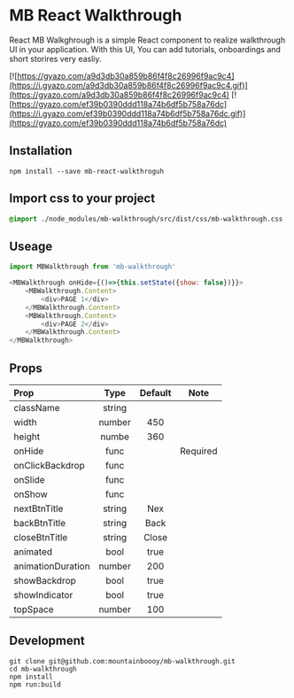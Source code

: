 # MB React Walkthrough

React MB Walkghrough is a simple React component to realize walkthrough UI in your application. With this UI, You can add tutorials, onboardings and short storires very easliy.
 
[![https://gyazo.com/a9d3db30a859b86f4f8c26996f9ac9c4](https://i.gyazo.com/a9d3db30a859b86f4f8c26996f9ac9c4.gif)](https://gyazo.com/a9d3db30a859b86f4f8c26996f9ac9c4)
[![https://gyazo.com/ef39b0390ddd118a74b6df5b758a76dc](https://i.gyazo.com/ef39b0390ddd118a74b6df5b758a76dc.gif)](https://gyazo.com/ef39b0390ddd118a74b6df5b758a76dc)


## Installation
```
npm install --save mb-react-walkthroguh
```

## Import css to your project
```css
@import ./node_modules/mb-walkthrough/src/dist/css/mb-walkthrough.css
```

## Useage
```javascript
import MBWalkthrough from 'mb-walkthrough'

<MBWalkthrough onHide={()=>{this.setState({show: false})}}>
	<MBWalkthrough.Content>
    	<div>PAGE 1</div>
    </MBWalkthrough.Content>
    <MBWalkthrough.Content>
    	<div>PAGE 2</div>
    </MBWalkthrough.Content>
</MBWalkthrough>

```

## Props
| Prop            | Type         | Default      | Note         |
|:----------------|:------------:|:------------:|:------------:|
| className       | string       |              |              |
| width           | number       | 450          |              |
| height          | numbe        | 360          |              |
| onHide          | func         |              | Required     |
| onClickBackdrop | func         |              |              |
| onSlide         | func         |              |              |
| onShow          | func         |              |              |
| nextBtnTitle    | string       | Nex          |              |
| backBtnTitle    | string       | Back         |              |
| closeBtnTitle   | string       | Close        |              |
| animated        | bool         | true         |              |
| animationDuration| number      | 200          |              |
| showBackdrop    | bool         | true         |              |
| showIndicator   | bool         | true         |              |
| topSpace        | number       | 100          |              |


## Development
``` 
git clone git@github.com:mountainboooy/mb-walkthrough.git
cd mb-walkthrough
npm install
npm run:build
```

